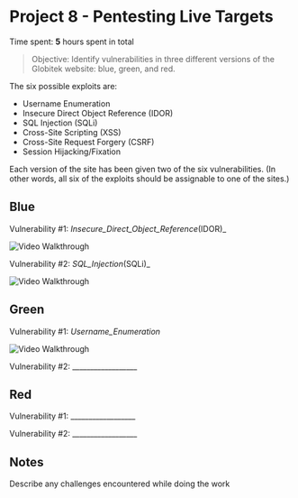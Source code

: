 # Project 8 - Pentesting Live Targets

Time spent: **5** hours spent in total

> Objective: Identify vulnerabilities in three different versions of the Globitek website: blue, green, and red.

The six possible exploits are:
* Username Enumeration
* Insecure Direct Object Reference (IDOR)
* SQL Injection (SQLi)
* Cross-Site Scripting (XSS)
* Cross-Site Request Forgery (CSRF)
* Session Hijacking/Fixation

Each version of the site has been given two of the six vulnerabilities. (In other words, all six of the exploits should be assignable to one of the sites.)

## Blue

Vulnerability #1: _Insecure_Direct_Object_Reference_(IDOR)_

<img src='http://i.imgur.com/JSzFqNC.gif' title='Video Walkthrough' width='' alt='Video Walkthrough' />

Vulnerability #2: _SQL_Injection_(SQLi)_

<img src='http://i.imgur.com/kMB1dqL.gif' title='Video Walkthrough' width='' alt='Video Walkthrough' />


## Green

Vulnerability #1: _Username_Enumeration_

<img src='http://i.imgur.com/lg0kQF5.gif' title='Video Walkthrough' width='' alt='Video Walkthrough' />

Vulnerability #2: __________________


## Red

Vulnerability #1: __________________

Vulnerability #2: __________________


## Notes

Describe any challenges encountered while doing the work
